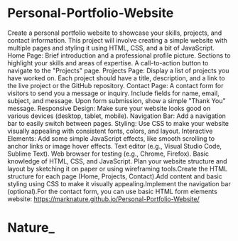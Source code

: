 # Personal-Portfolio-Website

Create a personal portfolio website to showcase your skills, projects, and contact information. This project will involve creating a simple website with multiple pages and styling it using HTML, CSS, and a bit of JavaScript.
Home Page:
Brief introduction and a professional profile picture.
Sections to highlight your skills and areas of expertise.
A call-to-action button to navigate to the "Projects" page.
Projects Page:
Display a list of projects you have worked on.
Each project should have a title, description, and a link to the live project or the GitHub repository.
Contact Page:
A contact form for visitors to send you a message or inquiry.
Include fields for name, email, subject, and message.
Upon form submission, show a simple "Thank You" message.
Responsive Design:
Make sure your website looks good on various devices (desktop, tablet, mobile).
Navigation Bar:
Add a navigation bar to easily switch between pages.
Styling:
Use CSS to make your website visually appealing with consistent fonts, colors, and layout.
Interactive Elements:
Add some simple JavaScript effects, like smooth scrolling to anchor links or image hover effects.
Text editor (e.g., Visual Studio Code, Sublime Text).
Web browser for testing (e.g., Chrome, Firefox).
Basic knowledge of HTML, CSS, and JavaScript.
Plan your website structure and layout by sketching it on paper or using wireframing tools.Create the HTML structure for each page (Home, Projects, Contact).Add content and basic styling using CSS to make it visually appealing.Implement the navigation bar (optional).For the contact form, you can use basic HTML form elements
website: https://marknature.github.io/Personal-Portfolio-Website/
# Nature_
